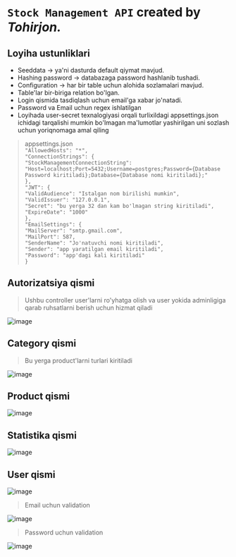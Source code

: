 # `Stock Management API` created by *Tohirjon.*

## Loyiha ustunliklari
* Seeddata -> ya'ni dasturda default qiymat mavjud.
* Hashing password -> databazaga password hashlanib tushadi.
* Configuration -> har bir table uchun alohida sozlamalari mavjud.
* Table'lar bir-biriga relation bo'lgan.
* Login qismida tasdiqlash uchun email'ga xabar jo'natadi.
* Password va Email uchun regex ishlatilgan
* Loyihada user-secret texnalogiyasi orqali turlixildagi appsettings.json ichidagi tarqalishi mumkin bo'lmagan ma'lumotlar yashirilgan uni sozlash uchun yoriqnomaga amal qiling
> appsettings.json <Br>
`"AllowedHosts": "*",`<Br>
`"ConnectionStrings": {`<Br>
  `"StockManagementConnectionString": "Host=localhost;Port=5432;Username=postgres;Password={Database Password kiritiladi};Database={Database nomi kiritiladi};"` <Br>
`},`<Br>
`"JWT": {`<Br>
  `"ValidAudience": "Istalgan nom birilishi mumkin",`<Br>
  `"ValidIssuer": "127.0.0.1",`<Br>
  `"Secret": "bu yerga 32 dan kam bo'lmagan string kiritiladi",`<Br>
  `"ExpireDate": "1000"`<Br>
`},`<Br>
`"EmailSettings": {`<Br>
  `"MailServer": "smtp.gmail.com",`<Br>
  `"MailPort": 587,`<Br>
  `"SenderName": "Jo'natuvchi nomi kiritiladi",`<Br>
  `"Sender": "app yaratilgan email kiritiladi",`<Br>
  `"Password": "app'dagi kali kiritiladi"`<Br>
`}`<Br>

## Autorizatsiya qismi
> Ushbu controller user'larni ro'yhatga olish va user yokida adminligiga qarab ruhsatlarni berish uchun hizmat qiladi

![image](https://github.com/Tohirjon-Odilov/Exam.StockManagement/assets/82634626/4e423b3d-1641-4b78-b110-4ff168b3cd56)

## Category qismi
> Bu yerga product'larni turlari kiritiladi

![image](https://github.com/Tohirjon-Odilov/Exam.StockManagement/assets/82634626/23518f3d-4ba4-4c01-aa0f-ac3ee11df3f6)

## Product qismi 

![image](https://github.com/Tohirjon-Odilov/Exam.StockManagement/assets/82634626/2cdfdd6b-7ed8-4b9f-8d5d-1e0c94e6d741)

## Statistika qismi

![image](https://github.com/Tohirjon-Odilov/Exam.StockManagement/assets/82634626/f432e135-3c4a-41db-8f1f-808cf5885ab9)

## User qismi

![image](https://github.com/Tohirjon-Odilov/Exam.StockManagement/assets/82634626/7f2aa9ad-01ce-411f-b83b-a1f96bf8cf81)

> Email uchun validation

![image](https://github.com/Tohirjon-Odilov/Exam.StockManagement/assets/82634626/9bfa8c29-f71f-4f5b-abb3-e9ae0029a819)

> Password uchun validation

![image](https://github.com/Tohirjon-Odilov/Exam.StockManagement/assets/82634626/5f7eedaa-231f-499f-b6cf-7b5c06fb48bc)



